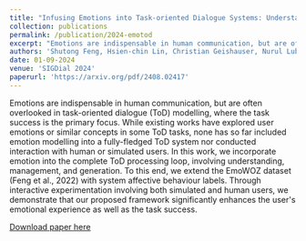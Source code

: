 ```yaml
---
title: "Infusing Emotions into Task-oriented Dialogue Systems: Understanding, Management, and Generation"
collection: publications
permalink: /publication/2024-emotod
excerpt: "Emotions are indispensable in human communication, but are often overlooked in task-oriented dialogue (ToD) modelling, where the task success is the primary focus. While existing works have explored user emotions or similar concepts in some ToD tasks, none has so far included emotion modelling into a fully-fledged ToD system nor conducted interaction with human or simulated users. In this work, we incorporate emotion into the complete ToD processing loop, involving understanding, management, and generation. To this end, we extend the EmoWOZ dataset (Feng et al., 2022) with system affective behaviour labels. Through interactive experimentation involving both simulated and human users, we demonstrate that our proposed framework significantly enhances the user's emotional experience as well as the task success."
authors: 'Shutong Feng, Hsien-chin Lin, Christian Geishauser, Nurul Lubis, Carel van Niekerk, Michael Heck, Benjamin Ruppik, Renato Vukovic, Milica Gašić'
date: 01-09-2024
venue: 'SIGDial 2024'
paperurl: 'https://arxiv.org/pdf/2408.02417'
---
```

Emotions are indispensable in human communication, but are often overlooked in task-oriented dialogue (ToD) modelling, where the task success is the primary focus. While existing works have explored user emotions or similar concepts in some ToD tasks, none has so far included emotion modelling into a fully-fledged ToD system nor conducted interaction with human or simulated users. In this work, we incorporate emotion into the complete ToD processing loop, involving understanding, management, and generation. To this end, we extend the EmoWOZ dataset (Feng et al., 2022) with system affective behaviour labels. Through interactive experimentation involving both simulated and human users, we demonstrate that our proposed framework significantly enhances the user's emotional experience as well as the task success.

[Download paper here](https://arxiv.org/pdf/2408.02417)

